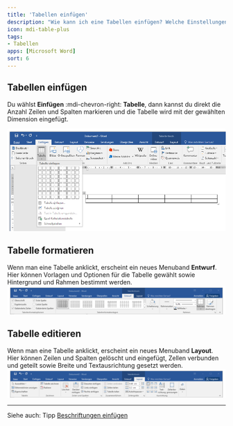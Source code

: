 ```yaml
---
title: 'Tabellen einfügen'
description: "Wie kann ich eine Tabellen einfügen? Welche Einstellungen eigenen sich?"
icon: mdi-table-plus
tags:
- Tabellen
apps: [Microsoft Word]
sort: 6
---
```




## Tabellen einfügen
Du wählst __Einfügen__ :mdi-chevron-right: __Tabelle__, dann kannst du direkt die Anzahl Zeilen und Spalten markieren und die Tabelle wird mit der gewählten Dimension eingefügt.

![Tabelle einfügen](./images/tabelle-einfuegen.ms.png)

## Tabelle formatieren
Wenn man eine Tabelle anklickt, erscheint ein neues Menuband __Entwurf__. Hier können Vorlagen und Optionen für die Tabelle gewählt sowie Hintergrund und Rahmen bestimmt werden.
![Tabellentools «Entwurf»](./images/tabelle-formatieren1.ms.png)

## Tabelle editieren
Wenn man eine Tabelle anklickt, erscheint ein neues Menuband __Layout__. Hier können Zeilen und Spalten gelöscht und eingefügt, Zellen verbunden und geteilt sowie Breite und Textausrichtung gesetzt werden.
![Tabellentools «Layout»](./images/tabelle-formatieren2.ms.png)


---

Siehe auch: Tipp [Beschriftungen einfügen](/textverarbeitung/word-1/beschriftungen)
